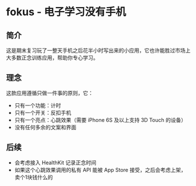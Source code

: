 # fokus - 电子学习没有手机

## 简介

这是期末复习玩了一整天手机之后花半小时写出来的小应用，它也许能胜过市场上大多数正念训练应用，帮助你专心学习。

## 理念

这款应用遵循只做一件事的原则，它：

- 只有一个功能：计时
- 只有一个开关：反扣手机
- 只有一个亮点：心跳效果（需要 iPhone 6S 及以上支持 3D Touch 的设备）
- 没有任何多余的文案和界面

## 后续

- 会考虑接入 HealthKit 记录正念时间
- 如果这个心跳效果调用的私有 API 能被 App Store 接受，之后会考虑上架，卖个1块钱什么的
